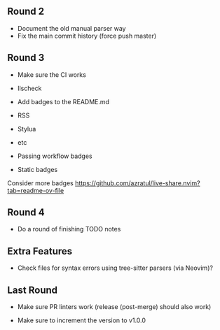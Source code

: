 ## Round 2
- Document the old manual parser way
- Fix the main commit history (force push master)


## Round 3
- Make sure the CI works
 - llscheck

- Add badges to the README.md
 - RSS
 - Stylua
 - etc
 - Passing workflow badges
 - Static badges

Consider more badges
https://github.com/azratul/live-share.nvim?tab=readme-ov-file


## Round 4
- Do a round of finishing TODO notes


## Extra Features
- Check files for syntax errors using tree-sitter parsers (via Neovim)?


## Last Round
- Make sure PR linters work (release (post-merge) should also work)

- Make sure to increment the version to v1.0.0
